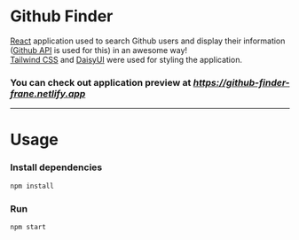 # Github Finder
[React](https://react.dev/) application used to search Github users and display their information ([Github API](https://api.github.com/) is used for this) in an awesome way!<br/>
[Tailwind CSS](https://tailwindcss.com/) and [DaisyUI](https://daisyui.com/) were used for styling the application. <br/>

### You can check out application preview at <i>https://github-finder-frane.netlify.app</i>

---

# Usage

### Install dependencies

```bash
npm install
```

### Run

```bash
npm start
```
